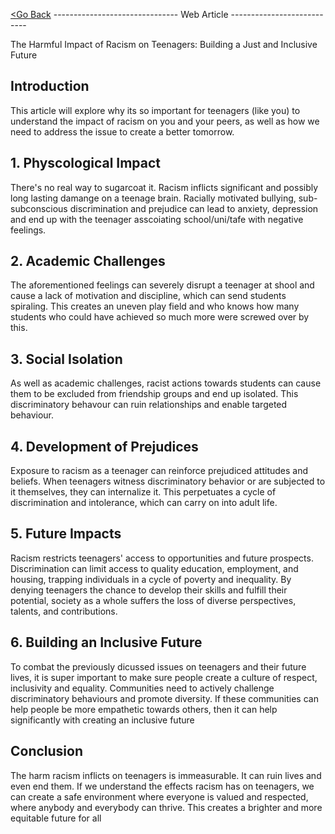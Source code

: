 [<Go Back](https://github.com/saabgeek04/CDM-AT2/blob/main/README.md) ------------------------------- Web Article ---------------------------

 The Harmful Impact of Racism on Teenagers: Building a Just and Inclusive Future

## Introduction 

This article will explore why its so important for teenagers (like you) to understand the impact of racism on you and your peers, as well as how we need to address the issue to create a better tomorrow.  

## 1. Physcological Impact

There's no real way to sugarcoat it. Racism inflicts significant and possibly long lasting damange on a teenage brain. Racially motivated bullying, sub-subconscious discrimination and prejudice can lead to anxiety, depression and end up with the teenager asscoiating school/uni/tafe with negative feelings.

## 2. Academic Challenges

The aforementioned feelings can severely disrupt a teenager at shool and cause a lack of motivation and discipline, which can send students spiraling. This creates an uneven play field and who knows how many students who could have achieved so much more were screwed over by this.

## 3. Social Isolation

As well as academic challenges, racist actions towards students can cause them to be excluded from friendship groups and end up isolated. This discriminatory behavour can ruin relationships and enable targeted behaviour.

## 4. Development of Prejudices

Exposure to racism as a teenager can reinforce prejudiced attitudes and beliefs. When teenagers witness discriminatory behavior or are subjected to it themselves, they can internalize it. This perpetuates a cycle of discrimination and intolerance, which can carry on into adult life.

## 5. Future Impacts

Racism restricts teenagers' access to opportunities and future prospects. Discrimination can limit access to quality education, employment, and housing, trapping individuals in a cycle of poverty and inequality. By denying teenagers the chance to develop their skills and fulfill their potential, society as a whole suffers the loss of diverse perspectives, talents, and contributions.

## 6. Building an Inclusive Future

To combat the previously dicussed issues on teenagers and their future lives, it is super important to make sure people create a culture of respect, inclusivity and equality. Communities need to actively challenge discriminatory behaviours and promote diversity. If these communities can help people be more empathetic towards others, then it can help significantly with creating an inclusive future

## Conclusion

The harm racism inflicts on teenagers is immeasurable. It can ruin lives and even end them. If we understand the effects racism has on teenagers, we can create a safe environment where everyone is valued and respected, where anybody and everybody can thrive. This creates a brighter and more equitable future for all
